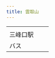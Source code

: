 ```yaml
---
title: 雲取山
---
```


|          |     |     |
| -------- | --- | --- |
|          |     |     |
| 三峰口駅 |     |     |
| バス     |     |     |

